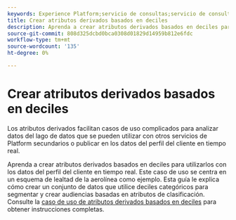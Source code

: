 ```yaml
---
keywords: Experience Platform;servicio de consultas;servicio de consultas;query;deciles;atributos derivados;
title: Crear atributos derivados basados en deciles
description: Aprenda a crear atributos derivados basados en deciles para utilizarlos con los datos de Perfil del cliente en tiempo real en función de un esquema de lealtad de aerolíneas como escenario de ejemplo.
source-git-commit: 808d325dcbd0bca0308d01829d14959b812e6fdc
workflow-type: tm+mt
source-wordcount: '135'
ht-degree: 0%

---
```


# Crear atributos derivados basados en deciles

Los atributos derivados facilitan casos de uso complicados para analizar datos del lago de datos que se pueden utilizar con otros servicios de Platform secundarios o publicar en los datos del perfil del cliente en tiempo real.

Aprenda a crear atributos derivados basados en deciles para utilizarlos con los datos del perfil del cliente en tiempo real. Este caso de uso se centra en un esquema de lealtad de la aerolínea como ejemplo. Esta guía le explica cómo crear un conjunto de datos que utilice deciles categóricos para segmentar y crear audiencias basadas en atributos de clasificación. Consulte la [caso de uso de atributos derivados basados en deciles](../../use-cases/deciles-use-case.md) para obtener instrucciones completas.



